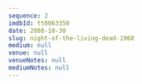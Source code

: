 ```yaml
---
sequence: 2
imdbId: tt0063350
date: 2008-10-30
slug: night-of-the-living-dead-1968
medium: null
venue: null
venueNotes: null
mediumNotes: null
---
```


